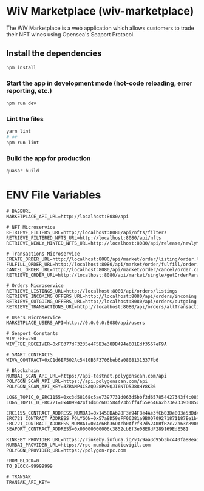 # WiV Marketplace (wiv-marketplace)
The WiV Marketplace is a web application which allows customers to trade their NFT wines using Opensea's Seaport Protocol.

## Install the dependencies
```bash
npm install
```

### Start the app in development mode (hot-code reloading, error reporting, etc.)
```bash
npm run dev
```

### Lint the files
```bash
yarn lint
# or
npm run lint
```

### Build the app for production
```bash
quasar build
```

# ENV File Variables
```
# BASEURL
MARKETPLACE_API_URL=http://localhost:8080/api

# NFT Microservice
RETRIEVE_FILTERS_URL=http://localhost:8080/api/nfts/filters
RETRIEVE_FILTERED_NFTS_URL=http://localhost:8080/api/nfts
RETRIEVE_NEWLY_MINTED_NFTS_URL=http://localhost:8080/api/release/newlyMinted

# Transactions Microservice
CREATE_ORDER_URL=http://localhost:8080/api/market/order/listing/order.list
FULFILL_ORDER_URL=http://localhost:8080/api/market/order/fulfill/order.fulfill
CANCEL_ORDER_URL=http://localhost:8080/api/market/order/cancel/order.cancel
RETRIEVE_ORDER_URL=http://localhost:8080/api/market/single/getOrderParameters

# Orders Microservice
RETRIEVE_LISTINGS_URL=http://localhost:8080/api/orders/listings
RETRIEVE_INCOMING_OFFERS_URL=http://localhost:8080/api/orders/incoming
RETRIEVE_OUTGOING_OFFERS_URL=http://localhost:8080/api/orders/outgoing
RETRIEVE_TRANSACTIONS_URL=http://localhost:8080/api/orders/allTransactions

# Users Microservice
MARKETPLACE_USERS_API=http://0.0.0.0:8080/api/users

# Seaport Constants
WIV_FEE=250
WIV_FEE_RECEIVER=0xF0377dF3235e4F5B3e38DB494e601Edf3567eF9A

# SMART CONTRACTS
WIVA_CONTRACT=0xC1d6EF502Ac5410B3F3706beb6a0808131337Fb6

# Blockchain
MUMBAI_SCAN_API_URL=https://api-testnet.polygonscan.com/api
POLYGON_SCAN_API_URL=https://api.polygonscan.com/api
POLYGON_SCAN_API_KEY=3ZRAMP4CSAQD28PVSQJI6NTD5J88HY8K36

LOGS_TOPIC_0_ERC1155=0xc3d58168c5ae7397731d063d5bbf3d657854427343f4c083240f7aacaa2d0f62
LOGS_TOPIC_0_ERC721=0x4099424f1d46c603584f23b5ff4f55e546a2b73e73393085c1c8953ba3213f13

ERC1155_CONTRACT_ADDRESS_MUMBAI=0x1458DAb28F3e94F8e4Ae3fCb03De803e53Dd443D
ERC721_CONTRACT_ADDRESS_POLYGON=0x57a8D59eFF06381a9B0D709271871187Ee1b418C
ERC721_CONTRACT_ADDRESS_MUMBAI=0x4e6Bb36DAcb0Af7fB2d5240BfB2c72b63c890A18
SEAPORT_CONTRACT_ADDRESS=0x00000000006c3852cbEf3e08E8dF289169EdE581

RINKEBY_PROVIDER_URL=https://rinkeby.infura.io/v3/9aa3d95b3bc440fa88ea12eaa4456161
MUMBAI_PROVIDER_URL=https://rpc-mumbai.maticvigil.com
POLYGON_PROVIDER_URL=https://polygon-rpc.com

FROM_BLOCK=0
TO_BLOCK=99999999

# TRANSAK
TRANSAK_API_KEY=


```
